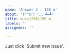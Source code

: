 ```yaml
---
name: 'Answer 3 : 150 m'
about: "(╯°□°）╯︵ ┻━┻"
title: quiz|298|150 m
labels: ''
assignees: ''

---
```


Just click 'Submit new issue'.
